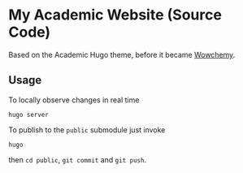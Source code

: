 # My Academic Website (Source Code)

Based on the Academic Hugo theme, before it became [Wowchemy](https://wowchemy.com/).

## Usage

To locally observe changes in real time
```
hugo server
```

To publish to the `public` submodule just invoke
```
hugo
```
then `cd public`, `git commit` and `git push`.